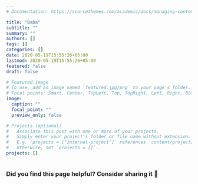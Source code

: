 ```yaml
---
# Documentation: https://sourcethemes.com/academic/docs/managing-content/

title: "Baba"
subtitle: ""
summary: ""
authors: []
tags: []
categories: []
date: 2020-05-19T15:55:26+05:00
lastmod: 2020-05-19T15:55:26+05:00
featured: false
draft: false

# Featured image
# To use, add an image named `featured.jpg/png` to your page's folder.
# Focal points: Smart, Center, TopLeft, Top, TopRight, Left, Right, BottomLeft, Bottom, BottomRight.
image:
  caption: ""
  focal_point: ""
  preview_only: false

# Projects (optional).
#   Associate this post with one or more of your projects.
#   Simply enter your project's folder or file name without extension.
#   E.g. `projects = ["internal-project"]` references `content/project/deep-learning/index.md`.
#   Otherwise, set `projects = []`.
projects: []
---
```




### Did you find this page helpful? Consider sharing it 🙌
